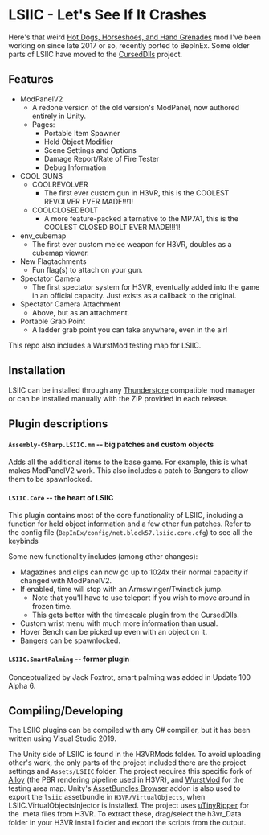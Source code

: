 # LSIIC - Let's See If It Crashes

Here's that weird [Hot Dogs, Horseshoes, and Hand Grenades](http://h3vr.com) mod I've been working on since late 2017 or so, recently ported to BepInEx. Some older parts of LSIIC have moved to the [CursedDlls](https://github.com/drummerdude2003/CursedDlls.BepinEx/) project.

## Features

- ModPanelV2
	- A redone version of the old version's ModPanel, now authored entirely in Unity.
	- Pages:
		- Portable Item Spawner
		- Held Object Modifier
		- Scene Settings and Options
		- Damage Report/Rate of Fire Tester
        - Debug Information
- COOL GUNS
	- COOLREVOLVER
		- The first ever custom gun in H3VR, this is the COOLEST REVOLVER EVER MADE!!!1!
    - COOLCLOSEDBOLT
		- A more feature-packed alternative to the MP7A1, this is the COOLEST CLOSED BOLT EVER MADE!!!1!
- env_cubemap
	- The first ever custom melee weapon for H3VR, doubles as a cubemap viewer.
- New Flagtachments
	- Fun flag(s) to attach on your gun.
- Spectator Camera
	- The first spectator system for H3VR, eventually added into the game in an official capacity. Just exists as a callback to the original.
- Spectator Camera Attachment
	- Above, but as an attachment.
- Portable Grab Point
	- A ladder grab point you can take anywhere, even in the air!

This repo also includes a WurstMod testing map for LSIIC.

## Installation

LSIIC can be installed through any [Thunderstore](https://h3vr.thunderstore.io/package/BlockBuilder57/LSIIC/) compatible mod manager or can be installed manually with the ZIP provided in each release.

## Plugin descriptions

#### `Assembly-CSharp.LSIIC.mm` -- big patches and custom objects

Adds all the additional items to the base game. For example, this is what makes ModPanelV2 work. This also includes a patch to Bangers to allow them to be spawnlocked.

#### `LSIIC.Core` -- the heart of LSIIC

This plugin contains most of the core functionality of LSIIC, including a function for held object information and a few other fun patches. Refer to the config file (`BepInEx/config/net.block57.lsiic.core.cfg`) to see all the keybinds

Some new functionality includes (among other changes):
- Magazines and clips can now go up to 1024x their normal capacity if changed with ModPanelV2.
- If enabled, time will stop with an Armswinger/Twinstick jump.
	- Note that you'll have to use teleport if you wish to move around in frozen time.
	- This gets better with the timescale plugin from the CursedDlls.
- Custom wrist menu with much more information than usual.
- Hover Bench can be picked up even with an object on it.
- Bangers can be spawnlocked.

#### `LSIIC.SmartPalming` -- former plugin

Conceptualized by Jack Foxtrot, smart palming was added in Update 100 Alpha 6.

## Compiling/Developing

The LSIIC plugins can be compiled with any C# compilier, but it has been written using Visual Studio 2019.

The Unity side of LSIIC is found in the H3VRMods folder. To avoid uploading other's work, the only parts of the project included there are the project settings and `Assets/LSIIC` folder. The project requires this specific fork of [Alloy](https://github.com/Josh015/Alloy/tree/unity-5-6/) (the PBR rendering pipeline used in H3VR), and [WurstMod](https://github.com/Nolenz/WurstMod) for the testing area map. Unity's [AssetBundles Browser](https://github.com/Unity-Technologies/AssetBundles-Browser) addon is also used to export the `lsiic` assetbundle in `H3VR/VirtualObjects`, when LSIIC.VirtualObjectsInjector is installed. The project uses [uTinyRipper](https://github.com/mafaca/UtinyRipper) for the .meta files from H3VR. To extract these, drag/select the h3vr_Data folder in your H3VR install folder and export the scripts from the output.
